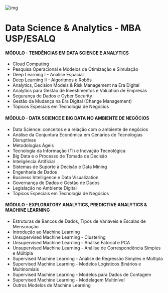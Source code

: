 ![img](https://raw.githubusercontent.com/arthurtavari/portfolio_data_science/master/img/layout.jpg)
# Data Science & Analytics - MBA USP/ESALQ

#### MÓDULO - TENDÊNCIAS EM DATA SCIENCE E ANALYTICS

- Cloud Computing
- Pesquisa Operacional e Modelos de Otimização e Simulação
- Deep Learning I - Análise Espacial
- Deep Learning II - Algoritmos e Robôs
- Analytics, Decision Models & Risk Management na Era Digital
- Analytics para Gestão de Investimentos e Valuation de Empresas
- Segurança de Dados e Cyber Security
- Gestão da Mudança na Era Digital (Change Management)
- Tópicos Especiais em Tecnologia de Negócios 

#### MÓDULO - DATA SCIENCE E BIG DATA NO AMBIENTE DE NEGÓCIOS


- Data Science: conceitos e a relação com o ambiente de negócios
- Análise da Conjuntura Econômica em Cenários de Tecnologias Disruptivas
- Metodologias Ágeis
- Tecnologia da Informação (TI) e Inovação Tecnológica
- Big Data e o Processo de Tomada de Decisão 
- Inteligência Artificial
- Sistemas de Suporte à Decisão e Data Mining
- Engenharia de Dados
- Business Intelligence e Data Visualization
- Governança de Dados e Gestão de Dados
- Legislação no Ambiente Digital
- Tópicos Especiais em Tecnologia de Negócios 

#### MÓDULO - EXPLORATORY ANALYTICS, PREDICTIVE ANALYTICS & MACHINE LEARNING

- Estruturas de Bancos de Dados, Tipos de Variáveis e Escalas de Mensuração
- Introdução ao Machine Learning
- Unsupervised Machine Learning - Clustering
- Unsupervised Machine Learning - Análise Fatorial e PCA
- Unsupervised Machine Learning - Análise de Correspondência Simples e Múltipla
- Supervised Machine Learning - Análise de Regressão Simples e Múltipla
- Supervised Machine Learning - Modelos Logísticos Binários e Multinomiais
- Supervised Machine Learning - Modelos para Dados de Contagem
- Supervised Machine Learning - Modelagem Multinível
- Outros Modelos de Machine Learning
